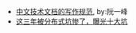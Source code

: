 - [中文技术文档的写作规范](https://github.com/ruanyf/document-style-guide), by:阮一峰
- [这三年被分布式坑惨了，曝光十大坑](https://www.cnblogs.com/jackson0714/p/fenbushi.html)